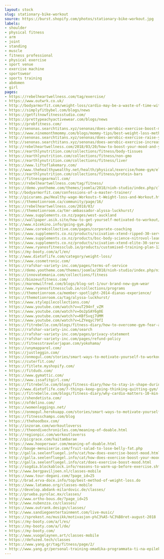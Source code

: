 ```yaml
---
layout: stock
slug: stationary-bike-workout
source: https://burst.shopify.com/photos/stationary-bike-workout.jpg
labels:
- shoulder
- physical fitness
- arm
- joint
- standing
- muscle
- fitness professional
- physical exercise
- sport venue
- exercise machine
- sportswear
- sports training
- abdomen
- girl
pages:
- https://rebelheartwellness.com/tag/exercise/
- https://www.outwrk.co.uk/
- http://bodyarmorfit.com/weight-loss/cardio-may-be-a-waste-of-time-without-this-knowledge/
- https://simplyfitbybel.com/blogs/news
- https://getfitnowfitnessstudio.com/
- https://prettypeachyactivewear.com/blogs/news
- https://probfitness.com/
- http://senonas.searchtitans.xyz/senonas/does-aerobic-exercise-boost-metabolism.shtml
- https://www.ninemonthmommy.com/blogs/mommy-tips/best-weight-loss-methods-for-2018
- http://senonas.searchtitans.xyz/senonas/does-aerobic-exercise-raise-your-metabolism.shtml
- http://senonas.searchtitans.xyz/senonas/does-aerobic-exercise-increase-your-metabolism.shtml
- http://rebelheartwellness.com/2018/03/20/how-to-boost-your-mood-and-your-metabolism-with-interval-training/
- https://earthlynutrition.com/collections/fitness/body-tissues
- https://earthlynutrition.com/collections/fitness/non-gmo
- https://earthlynutrition.com/collections/fitness/liver
- https://www.liftoflakemary.com/
- http://www.thehealthywealthy.net/health/physical/exercise/home-gym/ellipticals/
- https://earthlynutrition.com/collections/fitness/protein-bars
- https://fitnessgearmall.com/
- https://rebelheartwellness.com/tag/fitness/
- https://demo.yootheme.com/themes/joomla/2018/nioh-studio/index.php/classes
- http://bodyarmorfit.com/confessions-of-a-master-trainer/
- http://picurams.pw/Healthy-wage-Workouts-t-Weight-loss-and-Workout.html
- https://themotionroom.ca/community/page/16/
- https://rebelheartwellness.com/2018/03/
- https://themotionroom.ca/tmr-ambassador-alyssa-luckhurst/
- https://www.supplements.co.nz/pages/west-auckland
- https://wallpaper.asik.site/how-to-get-yourself-motivated-to-workout/
- http://www.n1cekino.info/going-gym.php
- https://www.core4collective.com/pages/corporate-coaching
- https://www.supplements.co.nz/products/scivation-xtend-ripped-30-serves
- https://www.supplements.co.nz/products/bsc-body-science-nitrovol-lean-muscle-1-5kg-clearance-short-dated-20-01-2019
- https://www.supplements.co.nz/products/scivation-xtend-elite-30-serves
- https://www.ryanosfitnessclub.ie/products/customised-training-plan-12-weeks
- https://my-booty.com/a/l/en/
- http://www.dietoflife.com/category/weight-loss/
- https://www.cosmetronic.com/
- https://rafshar-variety-inc.com/pages/terms-of-service
- https://demo.yootheme.com/themes/joomla/2018/nioh-studio/index.php/nioh-ramirez-mobile
- https://innovatemania.com/collections/fitness
- https://biozeusfitness.com/
- https://maremwilfred.com/blogs/blog-set-1/our-brand-new-gym-wear
- https://www.ryanosfitnessclub.ie/collections/programs
- https://themotionroom.ca/member-spotlight-2014-dianas-experience/
- https://themotionroom.ca/tag/alyssa-luckhurst/
- https://www.stylepilecollections.com/
- https://www.youtube.com/watch?v=uT294nf_vZM
- https://www.youtube.com/watch?v=Oo2pSAY6g0E
- https://www.youtube.com/watch?v=KBfSvqj7UMM
- https://www.youtube.com/watch?v=LZYeqyc79fI
- https://fitrebelle.com/blogs/fitness-diary/how-to-overcome-gym-fear-and-intimidation
- https://rafshar-variety-inc.com/search
- https://rafshar-variety-inc.com/pages/privacy-statement
- https://rafshar-variety-inc.com/pages/refund-policy
- https://fitnesstravelerjapan.com/yokohama/
- https://unymapparel.com/
- https://justleggin.com/
- https://onmogul.com/stories/smart-ways-to-motivate-yourself-to-workout
- https://cuterfit.com/
- https://fitlete.myshopify.com/
- https://fitduds.com/
- https://www.gymattic.com/
- https://www.issafitgirl.com/
- https://fitrebelle.com/blogs/fitness-diary/how-to-stay-in-shape-during-the-holidays
- http://www.dietoflife.com/7-things-keep-going-thinking-quitting-gym/
- https://fitrebelle.com/blogs/fitness-diary/why-cardio-matters-10-min-hiit-for-beginners
- https://shendetista.com/
- https://ofdelino.com/
- https://womenleggings.net/
- https://onmogul.herokuapp.com/stories/smart-ways-to-motivate-yourself-to-workout
- https://fitnesschamps.com/blog
- https://thehoodbox.com/
- http://inzoram.com/workoutloverss
- https://theendivechronicles.com/meaning-of-doable.html
- http://regionpic.com/workoutloverss
- http://picgrace.com/haitambarae
- https://www.hooperswar.com/meaning-of-doable.html
- http://bauge-menuiserie.com/fruit-salad-to-lose-belly-fat.php
- http://galla.seelenfluegel.info/cat/how-does-exercise-boost-mood.html
- http://galla.seelenfluegel.info/cat/how-does-exercise-boost-your-mood.html
- http://galla.seelenfluegel.info/cat/does-exercise-boost-mood.html
- http://sogdia.blockablock.info/reasons-to-warm-up-before-exercise.shtml
- http://www.bergpaviljoen.nl/classes-mobile
- https://www.tour-degani.com/?page_id=25
- http://brad.erva-doce.info/top/best-method-of-weight-loss.do
- https://www.latamao.org/classes-mobile
- http://develop.abdank-milardovic.de/classes/
- http://prueba.pyrolac.mx/classes/
- http://www.ortho-bous.de/?page_id=25
- http://www.nubenzza.co/classes/
- https://www.outrank.design/classes/
- http://www.sandiegoentertainment.com/live-music/
- https://sprekest.no/musikk/motivasjon-p%C3%A5-%C3%B8ret-august-2018
- https://my-booty.com/a/l/es/
- https://my-booty.com/a/l/de/
- https://my-booty.com/
- http://www.vuogelaynen.art/classes-mobile
- https://defuzed.tech/classes
- https://www.yang.gr/tag/fitness/page/2/
- http://www.yang.gr/personal-training-omadika-programmata-ti-na-epilekso-vasi-tous-stochous-mou/
---
```


